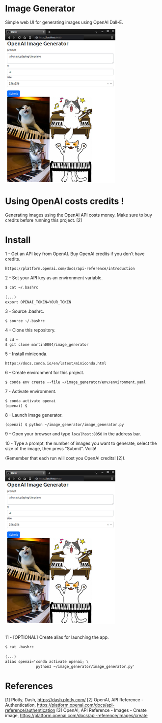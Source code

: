 # Image Generator

Simple web UI for generating images using OpenAI Dall-E.

<img src="./images/image_generator.jpg" height=500>

# Using OpenAI costs credits !

Generating images using the OpenAI API costs money. Make sure to buy credits before running this project. [2] 

# Install

1 - Get an API key from OpenAI. Buy OpenAI credits if you don't have credits.

    https://platform.openai.com/docs/api-reference/introduction

2 - Set your API key as an environment variable.

    $ cat ~/.bashrc
   
    (...)
    export OPENAI_TOKEN=YOUR_TOKEN

3 - Source .bashrc.

    $ source ~/.bashrc

4 - Clone this repository.

    $ cd ~
    $ git clone martin0004/image_generator

5 - Install miniconda.

    https://docs.conda.io/en/latest/miniconda.html

6 - Create environment for this project.

    $ conda env create --file ~/image_generator/env/environment.yaml

7 - Activate environment.

    $ conda activate openai
    (openai) $

8 - Launch image generator.

    (openai) $ python ~/image_generator/image_generator.py

9 - Open your browser and type `localhost:8050` in the address bar.

10 - Type a prompt, the number of images you want to generate, select the size of the image, then press "Submit". Voilà!

(Remember that each run will cost you OpenAI credits! [2]).

<br>
<img src="./images/image_generator.jpg" height=500>
<br>
<br>

11 - [OPTIONAL] Create alias for launching the app.

    $ cat .bashrc

    (...)
    alias openai='conda activate openai; \
                  python3 ~/image_generator/image_generator.py'


# References

[1] Plotly, Dash, https://dash.plotly.com/
[2] OpenAI, API Reference - Authentication, https://platform.openai.com/docs/api-reference/authentication
[3] OpenAI, API Reference - Images - Create image, https://platform.openai.com/docs/api-reference/images/create
